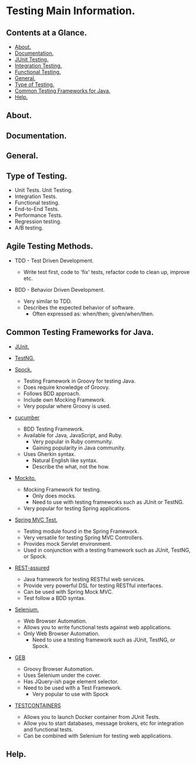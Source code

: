 # Testing Main Information.





## Contents at a Glance.
* [About.](#about)
* [Documentation.](#documentation)
* [JUnit Testing.](junit-testing.md)
* [Integration Testing.](integration-testing.md)
* [Functional Testing.](functional-testing.md)
* [General.](#general)
* [Type of Testing.](#type-of-testing)
* [Common Testing Frameworks for Java.](#common-testing-frameworks-for-java)
* [Help.](#help)





## About.





## Documentation.





## General.





## Type of Testing.
* Unit Tests. Unit Testing.
* Integration Tests.
* Functional testing.
* End-to-End Tests.
* Performance Tests.
* Regression testing.
* A/B testing.





## Agile Testing Methods.
* TDD - Test Driven Development.
  * Write test first, code to 'fix' tests, refactor code to clean up, improve etc.
  
* BDD - Behavior Driven Development.
  * Very similar to TDD.
  * Describes the expected behavior of software.
    * Often expressed as: when/then; given/when/then.





## Common Testing Frameworks for Java.
* [JUnit.]()
* [TestNG.]()
* [Spock.]()
  * Testing Framework in Groovy for testing Java.
  * Does require knowledge of Groovy.
  * Follows BDD approach.
  * Include own Mocking Framework.
  * Very popular where Groovy is used.
  
* [cucumber]()
  * BDD Testing Framework.
  * Available for Java, JavaScript, and Ruby.
    * Very popular in Ruby community.
    * Gaining popularity in Java community.
  * Uses Gherkin syntax.
    * Natural English like syntax.
    * Describe the what, not the how.
    
* [Mockito.]()
  * Mocking Framework for testing.
    * Only does mocks.
    * Need to use with testing frameworks such as JUnit or TestNG.
  * Very popular for testing Spring applications.
  
* [Spring MVC Test.]()
  * Testing module found in the Spring Framework.
  * Very versatile for testing Spring MVC Controllers.
  * Provides mock Servlet environment.
  * Used in conjunction with a testing framework such as JUnit, TestNG, or Spock.
  
* [REST-assured]()
  * Java framework for testing RESTful web services.
  * Provide very powerful DSL for testing RESTful interfaces.
  * Can be used with Spring Mock MVC.
  * Test follow a BDD syntax.
  
* [Selenium.]()
  * Web Browser Automation.
  * Allows you to write functional tests against web applications.
  * Only Web Browser Automation.
    * Need to use a testing framework such as JUnit, TestNG, or Spock.
* [GEB]()
  * Groovy Browser Automation.
  * Uses Selenium under the cover.
  * Has JQuery-ish page element selector.
  * Need to be used with a Test Framework.
    * Very popular to use with Spock
* [TESTCONTAINERS]()
  * Allows you to launch Docker container from JUnit Tests.
  * Allow you to start databases, message brokers, etc for integration and functional tests.
  * Can be combined with Selenium for testing web applications.





## Help.
